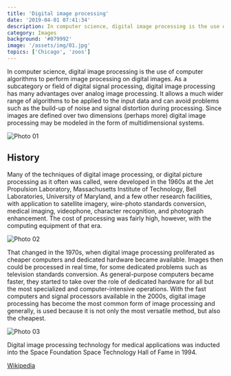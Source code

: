 ```yaml
---
title: 'Digital image processing'
date: '2019-04-01 07:41:34'
description: In computer science, digital image processing is the use of computer algorithms to perform image processing on digital images.
category: Images
background: '#079992'
image: '/assets/img/01.jpg'
topics: ['Chicago', 'zoos']
---
```


In computer science, digital image processing is the use of computer algorithms to perform image processing on digital images. As a subcategory or field of digital signal processing, digital image processing has many advantages over analog image processing. It allows a much wider range of algorithms to be applied to the input data and can avoid problems such as the build-up of noise and signal distortion during processing. Since images are defined over two dimensions (perhaps more) digital image processing may be modeled in the form of multidimensional systems.

![Photo 01](/assets/img/01.jpg)

## History

Many of the techniques of digital image processing, or digital picture processing as it often was called, were developed in the 1960s at the Jet Propulsion Laboratory, Massachusetts Institute of Technology, Bell Laboratories, University of Maryland, and a few other research facilities, with application to satellite imagery, wire-photo standards conversion, medical imaging, videophone, character recognition, and photograph enhancement. The cost of processing was fairly high, however, with the computing equipment of that era.

![Photo 02](/assets/img/02.jpg)

That changed in the 1970s, when digital image processing proliferated as cheaper computers and dedicated hardware became available. Images then could be processed in real time, for some dedicated problems such as television standards conversion. As general-purpose computers became faster, they started to take over the role of dedicated hardware for all but the most specialized and computer-intensive operations. With the fast computers and signal processors available in the 2000s, digital image processing has become the most common form of image processing and generally, is used because it is not only the most versatile method, but also the cheapest.

![Photo 03](/assets/img/03.jpg)

Digital image processing technology for medical applications was inducted into the Space Foundation Space Technology Hall of Fame in 1994.

[Wikipedia](https://en.wikipedia.org/wiki/Digital_image_processing)

